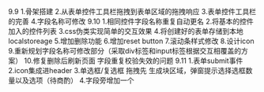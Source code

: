 9.9
    1.骨架搭建
    2.从表单控件工具栏拖拽到表单区域的拖拽响应
    3.表单控件工具栏的完善
    4.字段名称可修改
9.10
    1.相同控件字段名称重复自动更名
    2.将基本的控件加入的控件列表
    3.css伪类实现简单的交互效果
    4.将创建好的表单存储到本地localstoreage
    5.增加删除功能
    6.增加reset button
    7.滚动条样式修改
    8.设计icon
    9.重新规划字段名称可修改部分（采取div标签和input标签根据交互相覆盖的方案）
    10.修复删除后刷新页面 字段重复校验失效的问题
9.11
    1.表单submit事件
    2.icon集成进header
    3.单选框/复选框 拖拽先 生成块区域，弹窗提示选择选框数量以及选项（待商酌）
    4.字段旁增加一个